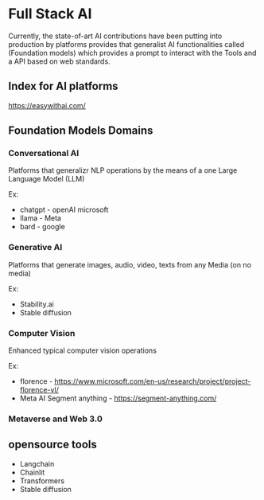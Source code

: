 # Full Stack AI

Currently, the state-of-art AI contributions have been putting into production by platforms provides that generalist AI functionalities called (Foundation models) which provides a prompt to interact with the Tools and a API based on web standards.
 
## Index for AI platforms
https://easywithai.com/

## Foundation Models Domains

### Conversational AI

Platforms that generalizr NLP operations by the means of a one Large Language Model (LLM)

Ex:
* chatgpt - openAI microsoft
* llama - Meta
* bard - google

### Generative AI

Platforms that generate images, audio, video, texts from any Media (on no media)

Ex:
* Stability.ai
* Stable diffusion

### Computer Vision

Enhanced typical computer vision operations

Ex:
* florence - https://www.microsoft.com/en-us/research/project/project-florence-vl/
* Meta AI Segment anything - https://segment-anything.com/

### Metaverse and Web 3.0

## opensource tools

* Langchain
* Chainlit
* Transformers
* Stable diffusion
